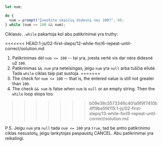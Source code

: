 
```js run demo
let num;

do {
  num = prompt("Įveskite skaičių didesnį nei 100?", 0);
} while (num <= 100 && num);
```

Ciklas`do..while` pakartoja kol abu patikrinimai yra truthy:

<<<<<<< HEAD:1-js/02-first-steps/12-while-for/6-repeat-until-correct/solution.md
1. Patikrinimas dėl `num <= 100` -- tai yra, įvesta vertė vis dar nėra didesnė už `100`.
2. Patikrinimas `&& num` yra neteisingas, jeigu `num` yra `null` arba tuščia eilutė. Tada `while` ciklas taip pat sustoja.
=======
1. The check for `num <= 100` -- that is, the entered value is still not greater than `100`.
2. The check `&& num` is false when `num` is `null` or an empty string. Then the `while` loop stops too.
>>>>>>> b09e38c5573346c401a9f9f7410b4ff9be5f4115:1-js/02-first-steps/13-while-for/6-repeat-until-correct/solution.md

P.S. Jeigu `num` yra `null` tada `num <= 100` yra `true`, tad be antro patikrinimo ciklas nesustotų, jeigu lankytojas paspaustų CANCEL. Abu patikrinimai yra reikalingi.
